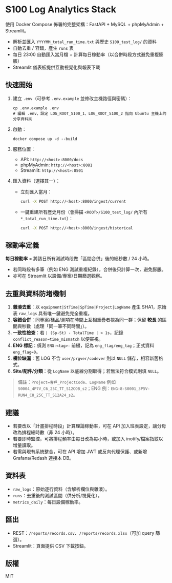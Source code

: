 # S100 Log Analytics Stack

使用 Docker Compose 佈署的完整架構：FastAPI + MySQL + phpMyAdmin + Streamlit。
- 解析並匯入 `YYYYMM_total_run_time.txt` 與歷史 `S100_test_log/` 的資料
- 自動去重 / 容錯，產生 `runs` 表
- 每日 23:00 自動匯入當月檔 + 計算每日稼動率（以合併時段方式避免重複膨脹）
- Streamlit 儀表板提供互動視覺化與報表下載

## 快速開始

1. 建立 `.env`（可參考 `.env.example` 並修改主機路徑與密碼）：
   ```
   cp .env.example .env
   # 編輯 .env，設定 LOG_ROOT_S100_1、LOG_ROOT_S100_2 指向 Ubuntu 主機上的分享資料夾
   ```

2. 啟動：
   ```
   docker compose up -d --build
   ```

3. 服務位置：
   - API: `http://<host>:8000/docs`
   - phpMyAdmin: `http://<host>:8081`
   - Streamlit: `http://<host>:8501`

4. 匯入資料（選擇其一）：
   - 立刻匯入當月：
     ```bash
     curl -X POST http://<host>:8000/ingest/current
     ```
   - 一鍵重建所有歷史月份（會掃描 `<ROOT>/S100_test_log/` 內所有 `*_total_run_time.txt`）：
     ```bash
     curl -X POST http://<host>:8000/ingest/historical
     ```

## 稼動率定義
**每日稼動率** = 將該日所有測試時段做「區間合併」後的總秒數 / 24 小時。
- 若同時段有多筆（例如 ENG 測試重複紀錄），合併後只計算一次，避免膨脹。
- 亦可在 Streamlit 以設備/專案/日期篩選觀察。

## 去重與資料防堵機制
1. **雜湊去重**：以 `equipment|StTime|SpTime|Project|LogName` 產生 SHA1，原始表 `raw_logs` 具有唯一鍵避免完全重複。
2. **容錯合併**：同專案/樣品/測項在時間上互相重疊者視為同一群；保留 **較長** 的區間與秒數（處理「同一筆不同時間」）。
3. **一致性檢查**：若 `| (Sp-St) - TotalTime | > 1s`，記錄 `conflict_reason=time_mismatch` 以便審視。
4. **ENG 標記**：偵測 `ENG-<tag>-` 前綴，記為 `eng_flag/eng_tag`；正式資料 `eng_flag=0`。
5. **欄位缺漏**：舊 LOG 不含 `user/prgver/codever` 則以 `NULL` 儲存，相容新舊格式。
6. **Site/配件/分類**：從 `LogName` 以底線分割取得；若無法符合模式則填 `NULL`。

> 備註：`Project=客戶_ProjectCode`、`LogName` 例如 `S0004_4P7V_C6_25C_TT_S12COB_s2`；ENG 例：`ENG-8-S0001_3P5V-RUN4_C8_25C_TT_S12A24_s2`。

## 建議
- 若要改以「計畫排程時段」計算理論稼動率，可在 API 加入班表設定，讓分母改為排程總時數（非 24 小時）。
- 若要即時監控，可將排程頻率由每日改為每小時，或加入 inotify/檔案指紋以增量讀取。
- 若需與現有系統整合，可在 API 增加 JWT 或反向代理保護、或新增 Grafana/Redash 連接本 DB。

## 資料表
- `raw_logs`：原始逐行資料（含解析欄位與雜湊）。
- `runs`：去重後的測試區間（供分析/視覺化）。
- `metrics_daily`：每日設備稼動率。

## 匯出
- REST：`/reports/records.csv`、`/reports/records.xlsx`（可加 query 篩選）。
- Streamlit：頁面提供 CSV 下載按鈕。

## 版權
MIT
